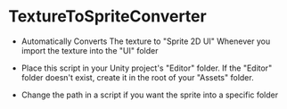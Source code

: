 # TextureToSpriteConverter

* Automatically Converts The texture to "Sprite 2D UI" Whenever you import the texture into the "UI" folder

* Place this script in your Unity project's "Editor" folder. If the "Editor" folder doesn't exist, create it in the root of your "Assets" folder.

* Change the path in a script if you want the sprite into a specific folder
